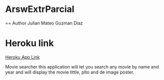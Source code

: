 # ArswExtrParcial
== Author
Julian Mateo Guzman Diaz

# Heroku link
[Heroku App Link](https://movieparcial.herokuapp.com/)

Movie searcher
this application will let you search any movie by name and year and will display the movie tittle, plto and de image poster.
